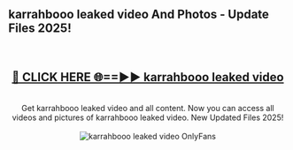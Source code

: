 <h2>karrahbooo leaked video And Photos - Update Files 2025!</h2>
<br>
<div align="center">
<h2><a href="https://betterlinks.top/A2PfLJ" rel="nofollow">🔴 CLICK HERE 🌐==►► karrahbooo leaked video</a></h2>
<br>
Get karrahbooo leaked video and all content. Now you can access all videos and pictures of karrahbooo leaked video. New Updated Files 2025!
<br>
<br>
<a href="https://betterlinks.top/A2PfLJ" rel="nofollow" data-target="animated-image.originalLink"><img src="https://i.imgur.com/dJHk4Zq.gif" alt="karrahbooo leaked video OnlyFans" style="max-width: 100%; display: inline-block;" data-target="animated-image.originalImage"></a>
</div>
<br>